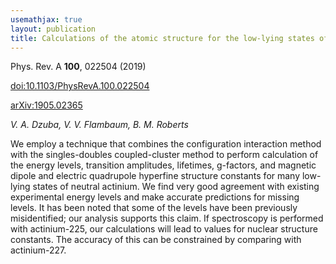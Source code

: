 ```yaml
---
usemathjax: true
layout: publication
title: Calculations of the atomic structure for the low-lying states of actinium
---
```


Phys. Rev. A **100**, 022504 (2019)

[doi:10.1103/PhysRevA.100.022504](http://dx.doi.org/10.1103/PhysRevA.100.022504)

[arXiv:1905.02365](http://arxiv.org/abs/1905.02365)

_V. A. Dzuba, V. V. Flambaum, B. M. Roberts_


We employ a technique that combines the configuration interaction method with the singles-doubles coupled-cluster method to perform calculation of the energy levels, transition amplitudes, lifetimes, g-factors, and magnetic dipole and electric quadrupole hyperfine structure constants for many low-lying states of neutral actinium. We find very good agreement with existing experimental energy levels and make accurate predictions for missing levels. It has been noted that some of the levels have been previously misidentified; our analysis supports this claim. If spectroscopy is performed with actinium-225, our calculations will lead to values for nuclear structure constants. The accuracy of this can be constrained by comparing with actinium-227.

